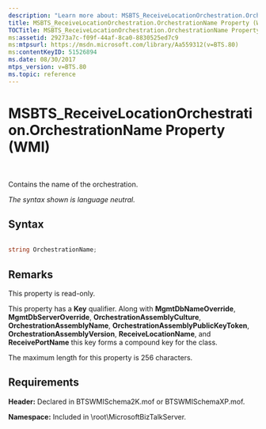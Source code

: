 ```yaml
---
description: "Learn more about: MSBTS_ReceiveLocationOrchestration.OrchestrationName Property (WMI)"
title: MSBTS_ReceiveLocationOrchestration.OrchestrationName Property (WMI)
TOCTitle: MSBTS_ReceiveLocationOrchestration.OrchestrationName Property (WMI)
ms:assetid: 29273a7c-f09f-44af-8ca0-8830525ed7c9
ms:mtpsurl: https://msdn.microsoft.com/library/Aa559312(v=BTS.80)
ms:contentKeyID: 51526894
ms.date: 08/30/2017
mtps_version: v=BTS.80
ms.topic: reference
---
```


# MSBTS\_ReceiveLocationOrchestration.OrchestrationName Property (WMI)

 

Contains the name of the orchestration.

*The syntax shown is language neutral.*

## Syntax

```C#
  
string OrchestrationName;  
```

## Remarks

This property is read-only.

This property has a **Key** qualifier. Along with **MgmtDbNameOverride**, **MgmtDbServerOverride**, **OrchestrationAssemblyCulture**, **OrchestrationAssemblyName**, **OrchestrationAssemblyPublicKeyToken**, **OrchestrationAssemblyVersion**, **ReceiveLocationName**, and **ReceivePortName** this key forms a compound key for the class.

The maximum length for this property is 256 characters.

## Requirements

**Header:** Declared in BTSWMISchema2K.mof or BTSWMISchemaXP.mof.

**Namespace:** Included in \\root\\MicrosoftBizTalkServer.

